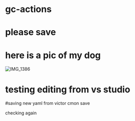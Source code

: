 # gc-actions
# please save
# here is a pic of my dog
![IMG_1386](https://github.com/user-attachments/assets/5eda4adb-ce58-4444-8bfd-987b1e476b68)
# testing editing from vs studio
#saving new yaml from victor
cmon save

checking again